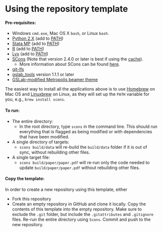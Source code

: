 Using the repository template
=============================

#### Pre-requisites:

 - Windows `cmd.exe`, Mac OS X `bash`, or Linux `bash`. 
 - [Python 2.X](https://www.python.org) (add to [PATH](https://en.wikipedia.org/wiki/PATH_(variable)))
 - [Stata MP](http://www.stata.com/statamp/) (add to [PATH](https://en.wikipedia.org/wiki/PATH_(variable)))
 - [R](https://www.r-project.org/) (add to [PATH](https://en.wikipedia.org/wiki/PATH_(variable)))
 - [Lyx](https://www.lyx.org/) (add to [PATH](https://en.wikipedia.org/wiki/PATH_(variable)))
 - [SCons](http://scons.org/) (Note that version 2.4.0 or later is best if using the [cache](http://scons.org/doc/2.0.1/HTML/scons-user/c4213.html)).
    - More information about SCons can be found [here](https://github.com/gslab-econ/ra-manual/wiki/SCons).
 - [git-lfs](https://git-lfs.github.com/)
 - [gslab_tools](https://github.com/gslab-econ/gslab_python) version 1.1.1 or later
 - [GSLab-modified Metropolis beamer theme](https://github.com/gslab-econ/gslab_latex)

The easiest way to install all the applications above is to use [Homebrew](http://brew.sh/) on Mac OS and [Linuxbrew](http://linuxbrew.sh/) on Linux, as they will set up the `PATH` variable for you, e.g., `brew install scons`.

#### To run:
 - The entire directory:
    - In the root directory, type `scons` in the command line. This should run everything that is flagged as being modified or with dependencies that have been modified.
 - A single directory of targets:
    - `scons build/data` will re-build the `build/data` folder if it is out of sync, without rebuilding other files.
 - A single target file:
    - `scons build/paper/paper.pdf` will re-run only the code needed to update `build/paper/paper.pdf` without rebuilding other files.

#### Copy the template:
In order to create a new repository using this template, either
- Fork this repository
- Create an empty repository in GitHub and clone it locally. Copy the contents of this template into the empty repository. Make sure to exclude the `.git` folder, but include the `.gitattributes` and `.gitignore` files. Re-run the entire directory using `Scons`. Commit and push to the new repository.

